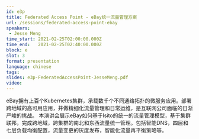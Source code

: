 ```yaml
---
id: e3p
title: Federated Access Point - eBay统一流量管理方案
url: /sessions/federated-access-point-ebay
speakers:
 - Jesse Meng
time_start: 2021-02-25T02:00:00.000Z
time_end:   2021-02-25T02:40:00.000Z
block: e
slot: 3
format: presentation
language: chinese
tags:
slides: e3p-FederatedAccessPoint-JesseMeng.pdf
video:
---
```


eBay拥有上百个Kubernetes集群，承载数千个不同通络拓扑的微服务应用。部署跨地域的高可用应用，并做精细化流量管理和日常运维，是互联网公司面临的日渐严峻的挑战。
本演讲会展示eBay如何基于Isito的统一的流量管理模型，基于集群联邦，完成跨地域，跨集群的南北和东西流量统一管理。包括智能DNS，四层和七层负载均衡配置，流量变更的灰度发布，智能化流量再平衡策略等。
